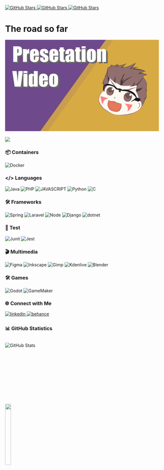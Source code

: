 <div>
  <a href="https://github.com/lkevinvinagre" target="_blank">
    <img src="https://img.shields.io/github/followers/lkevinvinagre?style=flat-square" alt="GitHub Stars" style="margin-bottom: 5px;" />
  </a>
  <a href="https://github.com/lkevinvinagre" target="_blank">
    <img src="https://img.shields.io/github/stars/lkevinvinagre?style=flat-square" alt="GitHub Stars" style="margin-bottom: 5px;" />
  </a>
  <a href="https://github.com/paulosalvatore" target="_blank">
    <img src="https://komarev.com/ghpvc/?username=lkevinvinagre&&style=flat-square" alt="GitHub Stars" style="margin-bottom: 5px;" />
  </a>
</div>

# The road so far

[![Watch the video](/banner_video.png)](https://youtu.be/atKtk2AIUPM&t)

<img src="https://readme-typing-svg.demolab.com?font=Fira+Code&weight=200&pause=1000&color=C799FF&width=300&lines=Wanna+know+more+?+" align="center">

<!--Containers: START-->

### 📦 Containers

<div style="display: inline_block">
  <img align="center" alt="Docker" src="https://img.shields.io/badge/Docker-8e00cd?style=for-the-badge&logo=docker&logoColor=white">
</div>

<!--Conatiners: END -->

<!--Language: START-->
### </> Languages

<div style="display: inline_block">
   <img align="center" alt="Java" src="https://img.shields.io/badge/Java-8e00cd?style=for-the-badge&logo=Openjdk&logoColor=white">
  <img align="center" alt="PHP"  src="https://img.shields.io/badge/PHP-8e00cd?style=for-the-badge&logo=php&logoColor=white">
  <img align="center" alt="JAVASCRIPT" src="https://img.shields.io/badge/JAVASCRIPT-8e00cd?style=for-the-badge&logo=javascript&logoColor=white">
  <img align="center" alt="Python" src="https://img.shields.io/badge/Python-8e00cd?style=for-the-badge&logo=python&logoColor=white">
  <img align="center" alt="C" src="https://img.shields.io/badge/C-8e00cd?style=for-the-badge&logo=cplusplus&logoColor=white">
</div>
<!--Language: END-->

<!--Frameworks: START-->

### 🛠️ Frameworks

<div style="display: inline_block">
   <img align="center" alt="Spring" src="https://img.shields.io/badge/Spring-8e00cd?style=for-the-badge&logo=Spring&logoColor=white">
  <img align="center" alt="Laravel"  src="https://img.shields.io/badge/Laravel-8e00cd?style=for-the-badge&logo=laravel&logoColor=white">
  <img align="center" alt="Node" src="https://img.shields.io/badge/NODEJS-8e00cd?style=for-the-badge&logo=Node.js&logoColor=white">
  <img align="center" alt="Django" src="https://img.shields.io/badge/DJANGO-8e00cd?style=for-the-badge&logo=django&logoColor=white">
  <img align="center" alt="dotnet" src="https://img.shields.io/badge/.NET-8e00cd?style=for-the-badge&logo=dotnet&logoColor=white">
</div>

<!--Frameworks: END-->

<!--Test: START-->

### 🐞 Test

<div style="display: inline_block">
   <img align="center" alt="Junit" src="https://img.shields.io/badge/Junit-8e00cd?style=for-the-badge&logo=junit5&logoColor=white">
  <img align="center" alt="Jest"  src="https://img.shields.io/badge/Jest-8e00cd?style=for-the-badge&logo=jest&logoColor=white">
</div>

<!--Test: END-->

<!--Multimedia: START-->

### 🎬 Multimedia
<div style="display: inline_block">
<img align="center" alt="Figma" src="https://img.shields.io/badge/Figma-8e00cd?style=for-the-badge&logo=figma&logoColor=white">
 <img align="center" alt="Inkscape" src="https://img.shields.io/badge/Inkscape-8e00cd?style=for-the-badge&logo=inkscape&logoColor=white">
 <img align="center" alt="Gimp" src="https://img.shields.io/badge/Gimp-8e00cd?style=for-the-badge&logo=Gimp&logoColor=white">
 <img align="center" alt="Kdenlive" src="https://img.shields.io/badge/Kdenlive-8e00cd?style=for-the-badge&logo=Kdenlive&logoColor=white">
 <img align="center" alt="Blender" src="https://img.shields.io/badge/Blender-8e00cd?style=for-the-badge&logo=Blender&logoColor=white">
</div>
<!--Multimedia: END-->

<!--Games: START-->

### 🛠️ Games

<div style="display: inline_block">
  <img align="center" alt="Godot" src="https://img.shields.io/badge/Godot-8e00cd?style=for-the-badge&logo=godotengine&logoColor=white">
  <img align="center" alt="GameMaker" src="https://img.shields.io/badge/GameMaker-8e00cd?style=for-the-badge&logo=GameMaker&logoColor=white">
</div>

<!--Games: END-->

<!-- Social Media:START -->

### 🌐 Connect with Me  
<div>
  <a href="https://www.linkedin.com/in/lkevinvinagre/" target="_blank">
    <img src=https://img.shields.io/badge/LinkedIn-8e00cd?style=for-the-badge&logo=linkedin&logoColor=white alt=linkedin style="margin-bottom: 5px;" />
  </a>
  <a href="https://www.behance.net/lkevinVinagre" target="_blank">
    <img src=https://img.shields.io/badge/Behance-8e00cd?style=for-the-badge&logo=Behance&logoColor=white alt=behance style="margin-bottom: 5px;" />
  </a>
</div>

<!-- Social Media:END -->

<!-- Github Stats:START-->
### 📊 GitHub Statistics  

<div style="display: flex; align-items: center; gap: 10px;">

  <img 
    align="left" 
    alt="GitHub Stats" 
    height="200" 
    src="https://github-readme-stats.vercel.app/api?username=lkevinvinagre&show_icons=true&theme=midnight-purple&include_all_commits=false"
    />
   <img src="https://github-readme-stats.vercel.app/api/top-langs/?username=lkevinvinagre&theme=midnight-purple&hide_border=false&include_all_commits=false&count_private=false&layout=compact" width="40%" height="200" align="center"> <br>  
  
</div> 
<!-- Github Stats:END -->